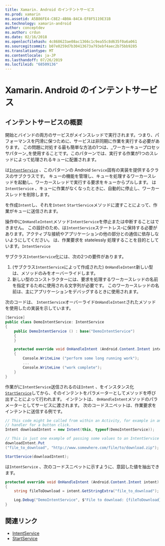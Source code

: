 ```yaml
---
title: Xamarin. Android のインテントサービス
ms.prod: xamarin
ms.assetid: A5B86FE4-C8E2-4B0A-84CA-EF8F5119E31B
ms.technology: xamarin-android
author: conceptdev
ms.author: crdun
ms.date: 02/16/2018
ms.openlocfilehash: 4c868623ae08ac1366c1c9ea55c8d635f0a6a061
ms.sourcegitcommit: b07e0259d7b30413673a793ebf4aec2b75bb9285
ms.translationtype: MT
ms.contentlocale: ja-JP
ms.lasthandoff: 07/26/2019
ms.locfileid: "68509136"
---
```

# <a name="intent-services-in-xamarinandroid"></a>Xamarin. Android のインテントサービス

## <a name="intent-services-overview"></a>インテントサービスの概要

開始とバインドの両方のサービスがメインスレッドで実行されます。つまり、パフォーマンスを円滑に保つために、サービスは非同期に作業を実行する必要があります。 この問題に対処する最も簡単な方法の1つは、_ワーカーキュープロセッサパターン_を使用することです。このパターンでは、実行する作業が1つのスレッドによって処理されるキューに配置されます。

は[`IntentService`](xref:Android.App.IntentService) 、このパターンの Android `Service`固有の実装を提供するクラスのサブクラスです。 キューの機能を管理し、キューを処理するワーカースレッドを起動し、ワーカースレッドで実行する要求をキューからプルします。 は`IntentService` 、キューに作業がなくなったときに、自動的に停止し、ワーカースレッドを削除します。

を作成`Intent`し、それを`Intent` `StartService`メソッドに渡すことによって、作業がキューに送信されます。

操作中に`OnHandleIntent`メソッド`IntentService`を停止または中断することはできません。 この設計のため、は`IntentService`ステートレス&ndash;に保持する必要があります。アクティブな接続やアプリケーションの他の部分との通信に依存しないようにしてください。 は、作業要求を statelessly 処理することを目的としています。`IntentService`

サブクラス`IntentService`化には、次の2つの要件があります。

1. (サブクラス`IntentService`によって作成された) `OnHandleIntent`新しい型は、メソッドのみをオーバーライドします。
2. 新しい型のコンストラクターには、要求を処理するワーカースレッドの名前を指定するために使用される文字列が必要です。 このワーカースレッドの名前は、主にアプリケーションをデバッグするときに使用されます。

次のコードは、 `IntentService`オーバーライド`OnHandleIntent`されたメソッドを使用したの実装を示しています。

```csharp
[Service]
public class DemoIntentService: IntentService
{
    public DemoIntentService () : base("DemoIntentService")
    {
    }

    protected override void OnHandleIntent (Android.Content.Intent intent)
    {
        Console.WriteLine ("perform some long running work");
        ...
        Console.WriteLine ("work complete");
    }
}
```

作業がに`IntentService`送信されるのは`Intent` 、をインスタンス化[`StartService`](xref:Android.Content.Context.StartService*)してから、そのインテントをパラメーターとしてメソッドを呼び出すことによって行われます。 インテントは、 `OnHandleIntent`メソッドのパラメーターとしてサービスに渡されます。 次のコードスニペットは、作業要求をインテントに送信する例です。 

```csharp
// This code might be called from within an Activity, for example in an event
// handler for a button click.
Intent downloadIntent = new Intent(this, typeof(DemoIntentService));

// This is just one example of passing some values to an IntentService via the Intent:
downloadIntent.Put
("file_to_download", "http://www.somewhere.com/file/to/download.zip");

StartService(downloadIntent);
```

は`IntentService` 、次のコードスニペットに示すように、意図した値を抽出できます。  

```csharp
protected override void OnHandleIntent (Android.Content.Intent intent)
{
    string fileToDownload = intent.GetStringExtra("file_to_download");

    Log.Debug("DemoIntentService", $"File to download: {fileToDownload}.");
}
```

## <a name="related-links"></a>関連リンク

- [IntentService](xref:Android.App.IntentService)
- [StartService](xref:Android.Content.Context.StartService*)

